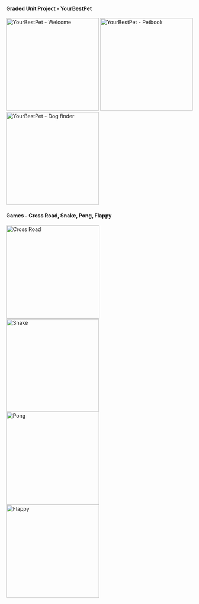 #### Graded Unit Project - YourBestPet
<img width="250" alt="YourBestPet - Welcome" src="https://github.com/rrezler93/Portfolio/assets/130701153/26809b35-53b9-4ffd-acc8-b904d507d59d">
<img width="250" alt="YourBestPet - Petbook" src="https://github.com/rrezler93/Portfolio/assets/130701153/bd8e1e5c-af9f-47ae-b104-c031d0d32659">
<img width="250" alt="YourBestPet - Dog finder" src="https://github.com/rrezler93/Portfolio/assets/130701153/6d694fcd-1aa3-4961-92d2-8a04204066c0">

#### Games - Cross Road, Snake, Pong, Flappy
<img width="252" alt="Cross Road" src="https://github.com/rrezler93/Portfolio/assets/130701153/c9183d51-188c-4b8b-ae3a-0de89915a8b3">
<img width="250" alt="Snake" src="https://github.com/rrezler93/Portfolio/assets/130701153/7e433e57-87e7-48c4-9e6b-3f8c1d2665a2"><br>
<img width="251" alt="Pong" src="https://github.com/rrezler93/Portfolio/assets/130701153/04f79010-b3ff-434b-a6a7-37fcf7236b41">
<img width="251" alt="Flappy" src="https://github.com/rrezler93/Portfolio/assets/130701153/99bfec01-1776-47cf-b787-00a22a9568d9">

